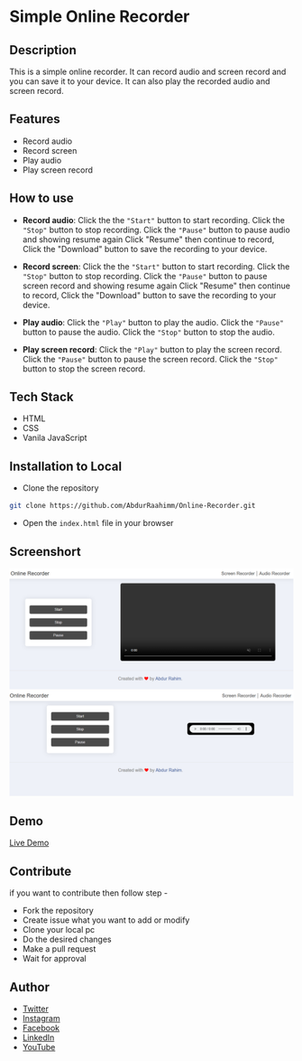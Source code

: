 # Simple Online Recorder 
## Description  
This is a simple online recorder. It can record audio and screen record and you can save it to your device. It can also play the recorded audio and screen record. 
## Features
- Record audio
- Record screen
- Play audio
- Play screen record
## How to use
- **Record audio**: Click the the `"Start"` button to start recording. Click the `"Stop"` button to stop recording. Click the `"Pause"` button to pause audio and showing resume again Click "Resume" then continue to record,  Click the "Download" button to save the recording to your device.
- **Record screen**: Click the the `"Start"` button to start recording. Click the `"Stop"` button to stop recording. Click the `"Pause"` button to pause screen record and showing resume again Click "Resume" then continue to record,  Click the "Download" button to save the recording to your device.

- **Play audio**: Click the `"Play"` button to play the audio. Click the `"Pause"` button to pause the audio. Click the `"Stop"` button to stop the audio.
- **Play screen record**: Click the `"Play"` button to play the screen record. Click the `"Pause"` button to pause the screen record. Click the `"Stop"` button to stop the screen record.  


## Tech Stack 
- HTML
- CSS
- Vanila JavaScript

## Installation to Local
- Clone the repository
```bash
git clone https://github.com/AbdurRaahimm/Online-Recorder.git
```
- Open the `index.html` file in your browser 



## Screenshort 
![Screen Recorder](./image/image.png)
![Audio Recorder](./image/image-1.png)

## Demo
[Live Demo](https://AbdurRaahimm.github.io/online-recorder/)


## Contribute 
if you want to contribute then follow step -
- Fork the repository
- Create issue what you want to add or modify
- Clone your local pc 
- Do the desired changes 
- Make a pull request
- Wait for approval


## Author
- [Twitter](https://twitter.com/AbdurRahim4G)
- [Instagram](https://www.instagram.com/abdurrahim4g/)
- [Facebook](https://www.facebook.com/Rahim72446)
- [LinkedIn](https://www.linkedin.com/in/abdur-rahim4g/)
- [YouTube](https://youtube.com/@AbdurRahimm)